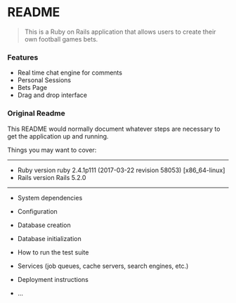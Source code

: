 # README

> This is a Ruby on Rails application that allows users to create their own football games bets.

### Features

- Real time chat engine for comments
- Personal Sessions
- Bets Page
- Drag and drop interface

### Original Readme

This README would normally document whatever steps are necessary to get the
application up and running.

Things you may want to cover:

****************************************************************************
* Ruby version
ruby 2.4.1p111 (2017-03-22 revision 58053) [x86_64-linux]
* Rails version
Rails 5.2.0
****************************************************************************


* System dependencies

* Configuration

* Database creation

* Database initialization

* How to run the test suite

* Services (job queues, cache servers, search engines, etc.)

* Deployment instructions

* ...
